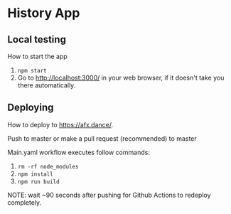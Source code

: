 # History App

## Local testing

How to start the app

1. `npm start`
2. Go to <http://localhost:3000/> in your web browser, if it doesn't take you there automatically.

## Deploying

How to deploy to <https://afx.dance/>.

Push to master or make a pull request (recommended) to master 

Main.yaml workflow executes follow commands:
1. `rm -rf node_modules`
2. `npm install`
3. `npm run build`

NOTE: wait ~90 seconds after pushing for Github Actions to redeploy completely.
